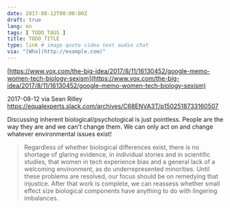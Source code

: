 ```yaml
---
date: 2017-08-12T00:00:00Z
draft: true
lang: en
tags: [ TODO_TAGS ]
title: TODO_TITLE
type: link # image quote video text audio chat
via: "[Who](http://example.com)"
---
```



[https://www.vox.com/the-big-idea/2017/8/11/16130452/google-memo-women-tech-biology-sexism](https://www.vox.com/the-big-idea/2017/8/11/16130452/google-memo-women-tech-biology-sexism)

2017-08-12 via Sean Rilley
https://equalexperts.slack.com/archives/C68ENVA3T/p1502518733160507

Discussing inherent biological/psychological is just pointless. People are the way they are and we can't change them. We can only act on and change whatever environmental issues exist!

> Regardless of whether biological differences exist, there is no shortage of glaring evidence, in individual stories and in scientific studies, that women in tech experience bias and a general lack of a welcoming environment, as do underrepresented minorities. Until these problems are resolved, our focus should be on remedying that injustice. After that work is complete, we can reassess whether small effect size biological components have anything to do with lingering imbalances.
